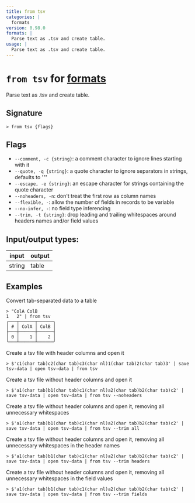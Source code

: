 ```yaml
---
title: from tsv
categories: |
  formats
version: 0.98.0
formats: |
  Parse text as .tsv and create table.
usage: |
  Parse text as .tsv and create table.
---
```

<!-- This file is automatically generated. Please edit the command in https://github.com/nushell/nushell instead. -->

# `from tsv` for [formats](/commands/categories/formats.md)

<div class='command-title'>Parse text as .tsv and create table.</div>

## Signature

```> from tsv {flags} ```

## Flags

 -  `--comment, -c {string}`: a comment character to ignore lines starting with it
 -  `--quote, -q {string}`: a quote character to ignore separators in strings, defaults to '"'
 -  `--escape, -e {string}`: an escape character for strings containing the quote character
 -  `--noheaders, -n`: don't treat the first row as column names
 -  `--flexible, -`: allow the number of fields in records to be variable
 -  `--no-infer, -`: no field type inferencing
 -  `--trim, -t {string}`: drop leading and trailing whitespaces around headers names and/or field values


## Input/output types:

| input  | output |
| ------ | ------ |
| string | table  |

## Examples

Convert tab-separated data to a table
```nu
> "ColA	ColB
1	2" | from tsv
╭───┬──────┬──────╮
│ # │ ColA │ ColB │
├───┼──────┼──────┤
│ 0 │    1 │    2 │
╰───┴──────┴──────╯

```

Create a tsv file with header columns and open it
```nu
> $'c1(char tab)c2(char tab)c3(char nl)1(char tab)2(char tab)3' | save tsv-data | open tsv-data | from tsv

```

Create a tsv file without header columns and open it
```nu
> $'a1(char tab)b1(char tab)c1(char nl)a2(char tab)b2(char tab)c2' | save tsv-data | open tsv-data | from tsv --noheaders

```

Create a tsv file without header columns and open it, removing all unnecessary whitespaces
```nu
> $'a1(char tab)b1(char tab)c1(char nl)a2(char tab)b2(char tab)c2' | save tsv-data | open tsv-data | from tsv --trim all

```

Create a tsv file without header columns and open it, removing all unnecessary whitespaces in the header names
```nu
> $'a1(char tab)b1(char tab)c1(char nl)a2(char tab)b2(char tab)c2' | save tsv-data | open tsv-data | from tsv --trim headers

```

Create a tsv file without header columns and open it, removing all unnecessary whitespaces in the field values
```nu
> $'a1(char tab)b1(char tab)c1(char nl)a2(char tab)b2(char tab)c2' | save tsv-data | open tsv-data | from tsv --trim fields

```
